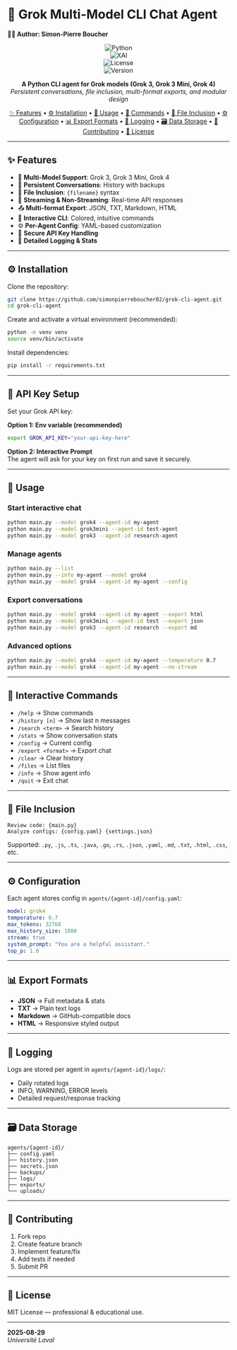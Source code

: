 # 🧠 Grok Multi-Model CLI Chat Agent  

**👨‍💻 Author: Simon-Pierre Boucher**  

<div align="center">  

![Python](https://img.shields.io/badge/Python-3.10%2B-blue?logo=python&logoColor=white)  
![XAI](https://img.shields.io/badge/X.AI-Grok-green?logo=x&logoColor=white)  
![License](https://img.shields.io/badge/License-MIT-yellow)  
![Version](https://img.shields.io/badge/Version-1.0.0-purple)  

**A Python CLI agent for Grok models (Grok 3, Grok 3 Mini, Grok 4)**  
*Persistent conversations, file inclusion, multi-format exports, and modular design*  

[✨ Features](#-features) • [⚙️ Installation](#-installation) • [🚀 Usage](#-usage) • [💬 Commands](#-interactive-commands) • [📎 File Inclusion](#-file-inclusion) • [⚙️ Configuration](#-configuration) • [📊 Export Formats](#-export-formats) • [📝 Logging](#-logging) • [🗃️ Data Storage](#-data-storage) • [🤝 Contributing](#-contributing) • [📄 License](#-license)  

</div>  

---

## ✨ Features  

- 🔹 **Multi-Model Support**: Grok 3, Grok 3 Mini, Grok 4  
- 💬 **Persistent Conversations**: History with backups  
- 📁 **File Inclusion**: `{filename}` syntax  
- 🌊 **Streaming & Non-Streaming**: Real-time API responses  
- 📤 **Multi-format Export**: JSON, TXT, Markdown, HTML  
- 🎨 **Interactive CLI**: Colored, intuitive commands  
- ⚙️ **Per-Agent Config**: YAML-based customization  
- 🔑 **Secure API Key Handling**  
- 📝 **Detailed Logging & Stats**  

---

## ⚙️ Installation  

Clone the repository:  
```bash
git clone https://github.com/simonpierreboucher02/grok-cli-agent.git
cd grok-cli-agent
```

Create and activate a virtual environment (recommended):  
```bash
python -m venv venv
source venv/bin/activate
```

Install dependencies:  
```bash
pip install -r requirements.txt
```

---

## 🔑 API Key Setup  

Set your Grok API key:  

**Option 1: Env variable (recommended)**  
```bash
export GROK_API_KEY="your-api-key-here"
```  

**Option 2: Interactive Prompt**  
The agent will ask for your key on first run and save it securely.  

---

## 🚀 Usage  

### Start interactive chat  
```bash
python main.py --model grok4 --agent-id my-agent
python main.py --model grok3mini --agent-id test-agent
python main.py --model grok3 --agent-id research-agent
```  

### Manage agents  
```bash
python main.py --list
python main.py --info my-agent --model grok4
python main.py --model grok4 --agent-id my-agent --config
```  

### Export conversations  
```bash
python main.py --model grok4 --agent-id my-agent --export html
python main.py --model grok3mini --agent-id test --export json
python main.py --model grok3 --agent-id research --export md
```  

### Advanced options  
```bash
python main.py --model grok4 --agent-id my-agent --temperature 0.7
python main.py --model grok4 --agent-id my-agent --no-stream
```  

---

## 💬 Interactive Commands  

- `/help` → Show commands  
- `/history [n]` → Show last n messages  
- `/search <term>` → Search history  
- `/stats` → Show conversation stats  
- `/config` → Current config  
- `/export <format>` → Export chat  
- `/clear` → Clear history  
- `/files` → List files  
- `/info` → Show agent info  
- `/quit` → Exit chat  

---

## 📎 File Inclusion  

```
Review code: {main.py}  
Analyze configs: {config.yaml} {settings.json}  
```  

Supported: `.py`, `.js`, `.ts`, `.java`, `.go`, `.rs`, `.json`, `.yaml`, `.md`, `.txt`, `.html`, `.css`, etc.  

---

## ⚙️ Configuration  

Each agent stores config in `agents/{agent-id}/config.yaml`:  

```yaml
model: grok4
temperature: 0.7
max_tokens: 32768
max_history_size: 1000
stream: true
system_prompt: "You are a helpful assistant."
top_p: 1.0
```  

---

## 📊 Export Formats  

- **JSON** → Full metadata & stats  
- **TXT** → Plain text logs  
- **Markdown** → GitHub-compatible docs  
- **HTML** → Responsive styled output  

---

## 📝 Logging  

Logs are stored per agent in `agents/{agent-id}/logs/`:  
- Daily rotated logs  
- INFO, WARNING, ERROR levels  
- Detailed request/response tracking  

---

## 🗃️ Data Storage  

```
agents/{agent-id}/
├── config.yaml
├── history.json
├── secrets.json
├── backups/
├── logs/
├── exports/
└── uploads/
```  

---

## 🤝 Contributing  

1. Fork repo  
2. Create feature branch  
3. Implement feature/fix  
4. Add tests if needed  
5. Submit PR  

---

## 📄 License  

MIT License — professional & educational use.  

---

**2025-08-29**  
*Université Laval*  
